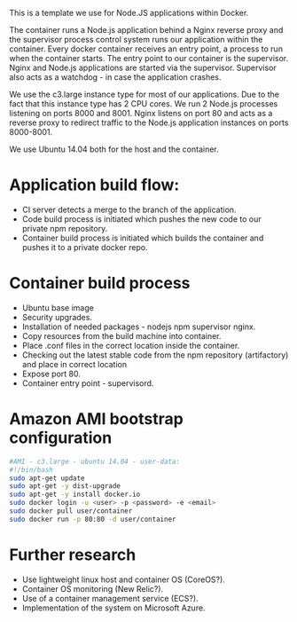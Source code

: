 This is a template we use for Node.JS applications within Docker.

The container runs a Node.js application behind a Nginx reverse proxy and the supervisor process control system runs our application within the container. 
Every docker container receives an entry point, a process to run when the container starts. 
The entry point to our container is the supervisor. 
Nginx and Node.js applications are started via the supervisor.
Supervisor also acts as a watchdog - in case the application crashes.

We use the c3.large instance type for most of our applications. Due to the fact that this instance type has 2 CPU cores. We run 2 Node.js processes listening on ports 8000 and 8001. 
Nginx listens on port 80 and acts as a reverse proxy to redirect traffic to the Node.js application instances on ports 8000-8001.

We use Ubuntu 14.04 both for the host and the container.

# Application build flow:
* CI server detects a merge to the branch of the application.
* Code build process is initiated which pushes the new code to our private npm repository.
* Container build process is initiated which builds the container and pushes it to a private docker repo.

# Container build process
* Ubuntu base image
* Security upgrades.
*  Installation of needed packages - nodejs npm supervisor nginx.
* Copy resources from the build machine into container.
* Place .conf files in the correct location inside the container.
* Checking out the latest stable code from the npm repository (artifactory) and place in correct location
* Expose port 80.
* Container entry point - supervisord.

# Amazon AMI bootstrap configuration
```bash
#AMI - c3.large - ubuntu 14.04 - user-data:
#!/bin/bash
sudo apt-get update
sudo apt-get -y dist-upgrade
sudo apt-get -y install docker.io
sudo docker login -u <user> -p <password> -e <email>
sudo docker pull user/container
sudo docker run -p 80:80 -d user/container
```
# Further research
* Use lightweight linux host and container OS (CoreOS?).
* Container OS monitoring (New Relic?).
* Use of a container management service (ECS?).
* Implementation of the system on Microsoft Azure.
